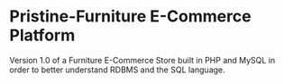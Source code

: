 # Pristine-Furniture E-Commerce Platform
Version 1.0 of a Furniture E-Commerce Store built in PHP and MySQL in
order to better understand RDBMS and the SQL language.
